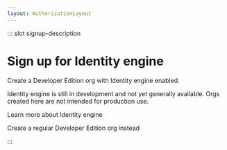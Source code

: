 ```yaml
---
layout: AuthorizationLayout
---
```


::: slot signup-description
 # Sign up for Identity engine

Create a Developer Edition org with Identity engine enabled.

Identity engine is still in development and not yet generally available. Orgs created here are not intended for production use.

Learn more about Identity engine

Create a regular Developer Edition org instead

:::

<SignUp />

